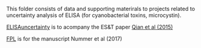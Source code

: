 This folder consists of data and supporting materirals to projects related to uncertainty analysis of ELISA (for cyanobacterial toxins, microcystin).

[ELISAuncertainty](https://github.com/songsqian/ELISA/tree/master/ELISAUncertainty) is to acompany the ES&T paper [Qian et al (2015)](http://pubs.acs.org/doi/abs/10.1021/acs.est.5b03029)

[FPL](https://github.com/songsqian/ELISA/tree/master/FPL) is for the manuscript Nummer et al (2017)

